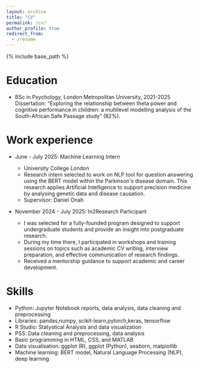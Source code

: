 ```yaml
---
layout: archive
title: "CV"
permalink: /cv/
author_profile: true
redirect_from:
  - /resume
---
```


{% include base_path %}

Education
======
* BSc in Psychology, London Metropolitan University, 2021-2025
  Dissertation: “Exploring the relationship between theta power and cognitive performance in children: a multilevel    modelling analysis of the South-African Safe Passage study” (82%).

Work experience
======
* June - July 2025: Machine Learning Intern
  * University College London
  * Research intern selected to work on NLP tool for question answering using the BERT model within the Parkinson's      disease domain. This research applies Artificial Intelligence to support precision medicine by analysing genetic     data and disease causation.
  * Supervisor: Daniel Onah

* November 2024 - July 2025: In2Research Participant
  * I was selected for a fully-founded program designed to support undergraduate students and provide an insight         into postgraduate research. 
  * During my time there, I participated in workshops and training sessions on topics such as academic CV writing,       interview preparation, and effective communication of research findings.
  * Received a mentorship guidance to support academic and career development. 
  
Skills
======
* Python: Jupyter Notebook reports, data analysis, data cleaning and preprocessing
* Libraries: pandas,numpy, scikit-learn,pytorch,keras, tensorflow
* R Studio: Statystical Analysis and data visualization 
* PSS: Data cleaning and preprocessing, data analysis
* Basic programming in HTML, CSS, and MATLAB
* Data visualisation: ggplot (R), ggplot (Python), seaborn, matplotlib
* Machine learning: BERT model, Natural Language Processing (NLP), deep learning

